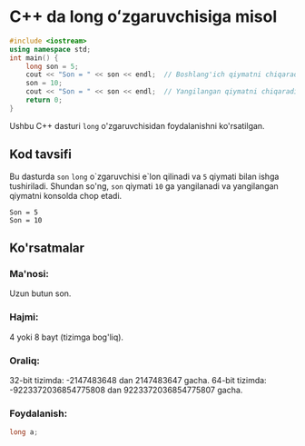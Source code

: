 # C++ da long oʻzgaruvchisiga misol
```cpp
#include <iostream>
using namespace std;
int main() {
    long son = 5;
    cout << "Son = " << son << endl;  // Boshlang'ich qiymatni chiqaradi
    son = 10;
    cout << "Son = " << son << endl;  // Yangilangan qiymatni chiqaradi
    return 0;
}
```
Ushbu C++ dasturi `long` o'zgaruvchisidan foydalanishni ko'rsatilgan.
## Kod tavsifi
Bu dasturda `son` `long` o\`zgaruvchisi e\`lon qilinadi va `5` qiymati bilan ishga tushiriladi.
Shundan so'ng, `son` qiymati `10` ga yangilanadi va yangilangan qiymatni konsolda chop etadi.
```console
Son = 5
Son = 10
```
## Ko'rsatmalar
### Ma'nosi:
Uzun butun son.
### Hajmi:
4 yoki 8 bayt (tizimga bog'liq).
### Oraliq:
32-bit tizimda: -2147483648 dan 2147483647 gacha.
64-bit tizimda: -9223372036854775808 dan 9223372036854775807 gacha.
### Foydalanish:
```cpp
long a;
```
